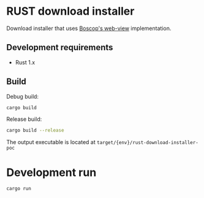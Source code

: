 # RUST download installer

Download installer that uses [Boscop's web-view](https://github.com/Boscop/web-view) implementation.

## Development requirements

* Rust 1.x

## Build

Debug build:

```sh
cargo build
```

Release build:

```sh
cargo build --release
```

The output executable is located at `target/{env}/rust-download-installer-poc`

# Development run

```sh
cargo run
```
